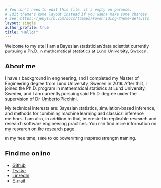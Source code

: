 ```yaml
---
# You don't need to edit this file, it's empty on purpose.
# Edit theme's home layout instead if you wanna make some changes
# See: https://jekyllrb.com/docs/themes/#overriding-theme-defaults
layout: single
author_profile: true
title: "Hello!"
---
```


Welcome to my site! I am a Bayesian statistician/data scientist currently pursuing a Ph.D. in mathematical statistics at Lund University, Sweden.

## About me

I have a background in engineering, and I completed my Master of Engineering degree from Lund University, Sweden in 2016. After that, I joined the Ph.D. program in mathematical statistics at Lund University, Sweden, and I am currently pursuing said Ph.D. degree under the supervision of Dr. [Umberto Picchini](https://umbertopicchini.github.io/).

My technical interests are: Bayesian statistics, simulation-based inference, and methods for combining machine learning and classical inference methods. I am also,  in addition to that, interested in replicable research and research software engineering practices.
You can find more information on my research on the [research page](https://samuelwiqvist.github.io/research/).


In my free time, I like to do powerlifting inspired strength training.  

## Find me online

* [Github](https://github.com/SamuelWiqvist)
* [Twitter](https://twitter.com/samuel_wiqvist)
* [LinkedIn](https://linkedin.com/in/samuel-wiqvist/)
* [E-mail](mailto:samuel.wiqvist@live.com)
